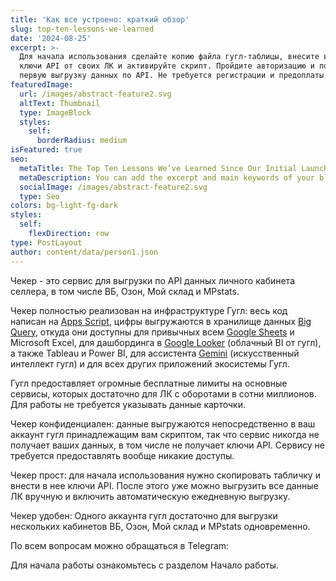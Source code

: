 ```yaml
---
title: 'Как все устроено: краткий обзор'
slug: top-ten-lessons-we-learned
date: '2024-08-25'
excerpt: >-
  Для начала использования сделайте копию файла гугл-таблицы, внесите в нее
  ключи API от своих ЛК и активируйте скрипт. Пройдите авторизацию и получите
  первую выгрузку данных по API. Не требуется регистрации и предоплаты.
featuredImage:
  url: /images/abstract-feature2.svg
  altText: Thumbnail
  type: ImageBlock
  styles:
    self:
      borderRadius: medium
isFeatured: true
seo:
  metaTitle: The Top Ten Lessons We’ve Learned Since Our Initial Launch
  metaDescription: You can add the excerpt and main keywords of your blog post here.
  socialImage: /images/abstract-feature2.svg
  type: Seo
colors: bg-light-fg-dark
styles:
  self:
    flexDirection: row
type: PostLayout
author: content/data/person1.json
---
```

Чекер - это сервис для выгрузки по API данных личного кабинета селлера, в том числе ВБ, Озон, Мой склад и MPstats.

Чекер полностью реализован на инфраструктуре Гугл: весь код написан на [Apps Script](https://developers.google.com/apps-script), цифры выгружаются в хранилище данных [Big Query](https://cloud.google.com/bigquery), откуда они доступны для привычных всем [Google Sheets](https://support.google.com/docs/answer/6000292?hl=en-gh\&co=GENIE.Platform%3DDesktop) и Microsoft Excel, для дашбординга в [Google Looker](https://lookerstudio.google.com/gallery) (облачный BI от гугл), а также Tableau и Power BI, для ассистента [Gemini](https://workspace.google.com/solutions/ai/?utm_source=geminiforbusiness\&utm_medium=et\&utm_campaign=Gemini-page-crosslink\&utm_content=forbusiness) (искусственный интеллект гугл) и для всех других приложений экосистемы Гугл.

Гугл предоставляет огромные бесплатные лимиты на основные сервисы, которых достаточно для ЛК с оборотами в сотни миллионов. Для работы не требуется указывать данные карточки.

Чекер конфиденциален: данные выгружаются непосредственно в ваш аккаунт гугл принадлежащим вам скриптом, так что сервис никогда не получает ваших данных, в том числе не получает ключи API. Сервису не требуется предоставлять вообще никакие доступы.

Чекер прост: для начала использования нужно скопировать табличку и внести в нее ключи API. После этого уже можно выгрузить все данные ЛК вручную и включить автоматическую ежедневную выгрузку.

Чекер удобен: Одного аккаунта гугл достаточно для выгрузки нескольких кабинетов ВБ, Озон, Мой склад и MPstats одновременно. 

По всем вопросам можно обращаться в Telegram:

Для начала работы ознакомьтесь с разделом Начало работы.
